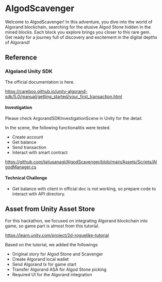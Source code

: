 # AlgodScavenger

Welcome to AlgodScavenger! In this adventure, you dive into the world of Algorand blockchain, searching for the elusive Algod Stone hidden in the mined blocks. Each block you explore brings you closer to this rare gem. Get ready for a journey full of discovery and excitement in the digital depths of Algorand!

## Reference

### Algoland Unity SDK

The official documentation is here.

https://careboo.github.io/unity-algorand-sdk/5.0/manual/getting_started/your_first_transaction.html

#### Investigation

Please check ArgorandSDKInvestigationScene in Unity for the detail.

In the scene, the following functionalitis were tested.

- Create account
- Get balance
- Send transaction
- Interact with smart contract

https://github.com/taijusanagi/AlgodScavenger/blob/main/Assets/Scripts/AlgodManager.cs

#### Technical Challenge

- Get balance with client in official doc is not working, so prepare code to interact with API directory.

## Asset from Unity Asset Store

For this hackathon, we focused on integrating Algorand blockchain into game, so game part is almost from this tutorial.

https://learn.unity.com/project/2d-roguelike-tutorial

Based on the tutorial, we added the followings

- Original story for Algod Stone and Scavenger
- Create Algorand local wallet
- Send Algorand tx for game start
- Transfer Algorand ASA for Algod Stone picking
- Required UI for the Algorand integration

